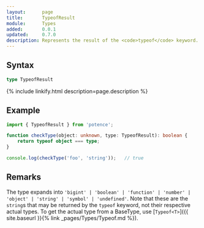 ```yaml
---
layout:      page
title:       TypeofResult
module:      Types
added:       0.0.1
updated:     0.7.0
description: Represents the result of the <code>typeof</code> keyword.
---
```

## Syntax

```ts
type TypeofResult
```

<div class="description">{% include linkify.html description=page.description %}</div>

## Example

```ts
import { TypeofResult } from 'potence';

function checkType(object: unknown, type: TypeofResult): boolean {
    return typeof object === type;
}

console.log(checkType('foo', 'string'));   // true
```

## Remarks

The type expands into `'bigint' | 'boolean' | 'function' | 'number' | 'object' |
'string' | 'symbol' | 'undefined'`. Note that these are the `string`s that may
be returned by the `typeof` keyword, not their respective actual types. To get
the actual type from a BaseType, use
[`Typeof<T>`]({{ site.baseurl }}{% link _pages/Types/Typeof.md %}).
